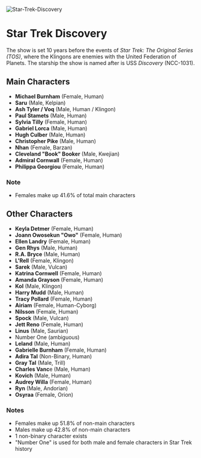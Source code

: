 ![Star-Trek-Discovery](https://user-images.githubusercontent.com/55933131/129279414-23568865-9617-497b-a607-49f6d4c7d426.png)



# Star Trek Discovery
The show is set 10 years before the events of *Star Trek: The Original Series (TOS)*, 
where the Klingons are enemies with
the United Federation of Planets. 
The starship the show is named after is USS *Discovery* (NCC-1031).




## Main Characters

- **Michael Burnham** (Female, Human)
- **Saru** (Male, Kelpian)
- **Ash Tyler / Voq** (Male, Human / Klingon)
- **Paul Stamets** (Male, Human)
- **Sylvia Tilly** (Female, Human)
- **Gabriel Lorca** (Male, Human)
- **Hugh Culber** (Male, Human)
- **Christopher Pike** (Male, Human)
- **Nhan** (Female, Barzan)
- **Cleveland "Book" Booker** (Male, Kwejian)
- **Admiral Cornwall** (Female, Human)
- **Philippa Georgiou** (Female, Human)

### Note
- Females make up 41.6% of total main characters


## Other Characters

- **Keyla Detmer** (Female, Human)
- **Joann Owosekun "Owo"** (Female, Human)
- **Ellen Landry** (Female, Human)
- **Gen Rhys** (Male, Human)
- **R.A. Bryce** (Male, Human)
- **L'Rell** (Female, Klingon)
- **Sarek** (Male, Vulcan)
- **Katrina Cornwell** (Female, Human)
- **Amanda Grayson** (Female, Human)
- **Kol** (Male, Klingon)
- **Harry Mudd** (Male, Human)
- **Tracy Pollard** (Female, Human)
- **Airiam** (Female, Human-Cyborg)
- **Nilsson** (Female, Human)
- **Spock** (Male, Vulcan)
- **Jett Reno** (Female, Human)
- **Linus** (Male, Saurian)
- Number One (ambiguous)
- **Leland** (Male, Human)
- **Gabrielle Burnham** (Female, Human)
- **Adira Tal** (Non-Binary, Human)
- **Gray Tal** (Male, Trill)
- **Charles Vanc**e (Male, Human)
- **Kovich** (Male, Human)
- **Audrey Willa** (Female, Human)
- **Ryn** (Male, Andorian)
- **Osyraa** (Female, Orion)


### Notes
- Females make up 51.8% of non-main characters
- Males make up 42.8% of non-main characters
- 1 non-binary character exists
- "Number One" is used for both male and female characters in Star Trek history
